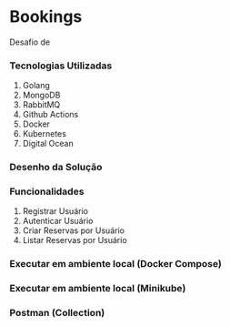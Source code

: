# Bookings 
Desafio de 

### Tecnologias Utilizadas
1. Golang
2. MongoDB
3. RabbitMQ
4. Github Actions
5. Docker
6. Kubernetes
7. Digital Ocean

### Desenho da Solução

### Funcionalidades
1. Registrar Usuário
2. Autenticar Usuário
3. Criar Reservas por Usuário
4. Listar Reservas por Usuário

### Executar em ambiente local (Docker Compose)

### Executar em ambiente local (Minikube)

### Postman (Collection)
